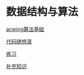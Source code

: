 # 数据结构与算法

[acwing算法基础](acwing算法基础/acwing算法基础.md "acwing算法基础")

[代码随想录](代码随想录/代码随想录.md "代码随想录")

[练习](练习/练习.md "练习")

[补充知识](补充知识/补充知识.md "补充知识")
